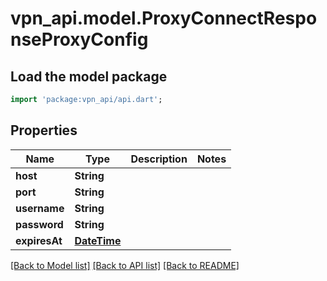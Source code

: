 # vpn_api.model.ProxyConnectResponseProxyConfig

## Load the model package
```dart
import 'package:vpn_api/api.dart';
```

## Properties
Name | Type | Description | Notes
------------ | ------------- | ------------- | -------------
**host** | **String** |  | 
**port** | **String** |  | 
**username** | **String** |  | 
**password** | **String** |  | 
**expiresAt** | [**DateTime**](DateTime.md) |  | 

[[Back to Model list]](../README.md#documentation-for-models) [[Back to API list]](../README.md#documentation-for-api-endpoints) [[Back to README]](../README.md)


